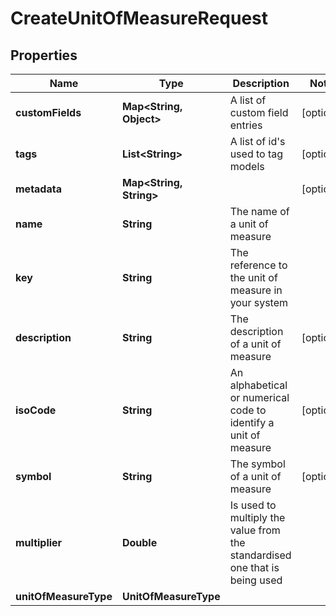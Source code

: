 

# CreateUnitOfMeasureRequest


## Properties

Name | Type | Description | Notes
------------ | ------------- | ------------- | -------------
**customFields** | **Map&lt;String, Object&gt;** | A list of custom field entries |  [optional]
**tags** | **List&lt;String&gt;** | A list of id&#39;s used to tag models |  [optional]
**metadata** | **Map&lt;String, String&gt;** |  |  [optional]
**name** | **String** | The name of a unit of measure | 
**key** | **String** | The reference to the unit of measure in your system | 
**description** | **String** | The description of a unit of measure |  [optional]
**isoCode** | **String** | An alphabetical or numerical code to identify a unit of measure |  [optional]
**symbol** | **String** | The symbol of a unit of measure |  [optional]
**multiplier** | **Double** | Is used to multiply the value from the standardised one that is being used | 
**unitOfMeasureType** | **UnitOfMeasureType** |  | 



